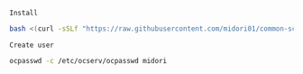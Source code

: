 `Install`
```bash
bash <(curl -sSLf "https://raw.githubusercontent.com/midori01/common-scripts/main/ocserv/install.sh")
```
`Create user`
```bash
ocpasswd -c /etc/ocserv/ocpasswd midori
```
